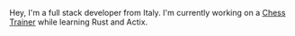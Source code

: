 



Hey, I'm a full stack developer from Italy. I'm currently working on a [Chess Trainer](https://github.com/Proioxis4/chess-trainer) while learning Rust and Actix.
